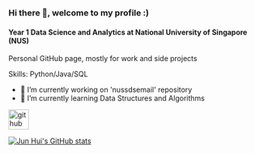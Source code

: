 ### Hi there 👋, welcome to my profile :)
#### Year 1 Data Science and Analytics at National University of Singapore (NUS)
Personal GitHub page, mostly for work and side projects

Skills: Python/Java/SQL

- 🔭 I’m currently working on 'nussdsemail' repository 
- 🌱 I’m currently learning Data Structures and Algorithms 


[<img src='https://cdn.jsdelivr.net/npm/simple-icons@3.0.1/icons/github.svg' alt='github' height='40'>](https://github.com/junhuiii)  

[![Jun Hui's GitHub stats](https://github-readme-stats.vercel.app/api?username=junhuiii)](https://github.com/anuraghazra/github-readme-stats)

<!--
**junhuiii/junhuiii** is a ✨ _special_ ✨ repository because its `README.md` (this file) appears on your GitHub profile.

Here are some ideas to get you started:

- 🔭 I’m currently working on ...
- 🌱 I’m currently learning ...
- 👯 I’m looking to collaborate on ...
- 🤔 I’m looking for help with ...
- 💬 Ask me about ...
- 📫 How to reach me: ...
- 😄 Pronouns: ...
- ⚡ Fun fact: ...
-->
